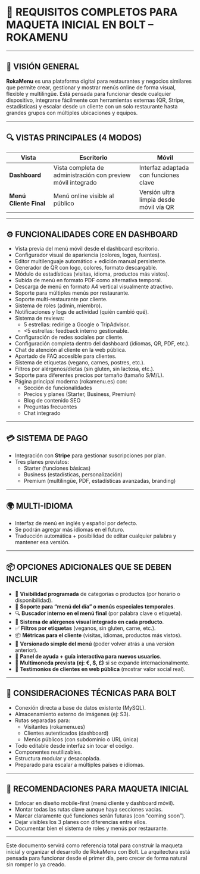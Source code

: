 # 📘 REQUISITOS COMPLETOS PARA MAQUETA INICIAL EN BOLT – ROKAMENU

---

## 🧠 VISIÓN GENERAL

**RokaMenu** es una plataforma digital para restaurantes y negocios similares que permite crear, gestionar y mostrar menús online de forma visual, flexible y multilingüe. Está pensada para funcionar desde cualquier dispositivo, integrarse fácilmente con herramientas externas (QR, Stripe, estadísticas) y escalar desde un cliente con un solo restaurante hasta grandes grupos con múltiples ubicaciones y equipos.

---

## 🔍 VISTAS PRINCIPALES (4 MODOS)

| Vista                | Escritorio            | Móvil               |
|----------------------|------------------------|---------------------|
| **Dashboard**        | Vista completa de administración con preview móvil integrado | Interfaz adaptada con funciones clave |
| **Menú Cliente Final** | Menú online visible al público | Versión ultra limpia desde móvil vía QR |

---

## ⚙️ FUNCIONALIDADES CORE EN DASHBOARD

- Vista previa del menú móvil desde el dashboard escritorio.
- Configurador visual de apariencia (colores, logos, fuentes).
- Editor multilenguaje automático + edición manual persistente.
- Generador de QR con logo, colores, formato descargable.
- Módulo de estadísticas (visitas, idioma, productos más vistos).
- Subida de menú en formato PDF como alternativa temporal.
- Descarga de menú en formato A4 vertical visualmente atractivo.
- Soporte para múltiples menús por restaurante.
- Soporte multi-restaurante por cliente.
- Sistema de roles (admin, miembro).
- Notificaciones y logs de actividad (quién cambió qué).
- Sistema de reviews:
  - 5 estrellas: redirige a Google o TripAdvisor.
  - <5 estrellas: feedback interno gestionable.
- Configuración de redes sociales por cliente.
- Configuración completa dentro del dashboard (idiomas, QR, PDF, etc.).
- Chat de atención al cliente en la web pública.
- Apartado de FAQ accesible para clientes.
- Sistema de etiquetas (vegano, carnes, postres, etc.).
- Filtros por alérgenos/dietas (sin gluten, sin lactosa, etc.).
- Soporte para diferentes precios por tamaño (tamaño S/M/L).
- Página principal moderna (rokamenu.es) con:
  - Sección de funcionalidades
  - Precios y planes (Starter, Business, Premium)
  - Blog de contenido SEO
  - Preguntas frecuentes
  - Chat integrado

---

## 💳 SISTEMA DE PAGO

- Integración con **Stripe** para gestionar suscripciones por plan.
- Tres planes previstos:
  - Starter (funciones básicas)
  - Business (estadísticas, personalización)
  - Premium (multilingüe, PDF, estadísticas avanzadas, branding)

---

## 🌍 MULTI-IDIOMA

- Interfaz de menú en inglés y español por defecto.
- Se podrán agregar más idiomas en el futuro.
- Traducción automática + posibilidad de editar cualquier palabra y mantener esa versión.

---

## 📦 OPCIONES ADICIONALES QUE SE DEBEN INCLUIR

- 🌟 **Visibilidad programada** de categorías o productos (por horario o disponibilidad).
- 📅 **Soporte para “menú del día” o menús especiales temporales**.
- 🔍 **Buscador interno en el menú final** (por palabra clave o etiqueta).
- 🧪 **Sistema de alérgenos visual integrado en cada producto**.
- ✅ **Filtros por etiquetas** (veganos, sin gluten, carne, etc.).
- 📦 **Métricas para el cliente** (visitas, idiomas, productos más vistos).
- 🧾 **Versionado simple del menú** (poder volver atrás a una versión anterior).
- 🧠 **Panel de ayuda + guía interactiva para nuevos usuarios**.
- 💱 **Multimoneda prevista (ej: €, $, £)** si se expande internacionalmente.
- 💬 **Testimonios de clientes en web pública** (mostrar valor social real).

---

## 🔐 CONSIDERACIONES TÉCNICAS PARA BOLT

- Conexión directa a base de datos existente (MySQL).
- Almacenamiento externo de imágenes (ej: S3).
- Rutas separadas para:
  - Visitantes (rokamenu.es)
  - Clientes autenticados (dashboard)
  - Menús públicos (con subdominio o URL única)
- Todo editable desde interfaz sin tocar el código.
- Componentes reutilizables.
- Estructura modular y desacoplada.
- Preparado para escalar a múltiples países e idiomas.

---

## 🧭 RECOMENDACIONES PARA MAQUETA INICIAL

- Enfocar en diseño mobile-first (menú cliente y dashboard móvil).
- Montar todas las rutas clave aunque haya secciones vacías.
- Marcar claramente qué funciones serán futuras (con “coming soon”).
- Dejar visibles los 3 planes con diferencias entre ellos.
- Documentar bien el sistema de roles y menús por restaurante.

---

Este documento servirá como referencia total para construir la maqueta inicial y organizar el desarrollo de RokaMenu con Bolt. La arquitectura está pensada para funcionar desde el primer día, pero crecer de forma natural sin romper lo ya creado.

